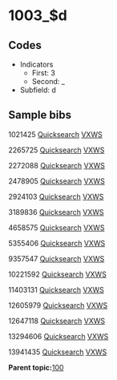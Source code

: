 # 1003\_$d

## Codes

-   Indicators
    -   First: 3
    -   Second: \_
-   Subfield: d

## Sample bibs

1021425 [Quicksearch](https://search.library.yale.edu/catalog/1021425) [VXWS](http://prodorbis.library.yale.edu:7014/vxws/GetHoldingsService?bibId=1021425)

2265725 [Quicksearch](https://search.library.yale.edu/catalog/2265725) [VXWS](http://prodorbis.library.yale.edu:7014/vxws/GetHoldingsService?bibId=2265725)

2272088 [Quicksearch](https://search.library.yale.edu/catalog/2272088) [VXWS](http://prodorbis.library.yale.edu:7014/vxws/GetHoldingsService?bibId=2272088)

2478905 [Quicksearch](https://search.library.yale.edu/catalog/2478905) [VXWS](http://prodorbis.library.yale.edu:7014/vxws/GetHoldingsService?bibId=2478905)

2924103 [Quicksearch](https://search.library.yale.edu/catalog/2924103) [VXWS](http://prodorbis.library.yale.edu:7014/vxws/GetHoldingsService?bibId=2924103)

3189836 [Quicksearch](https://search.library.yale.edu/catalog/3189836) [VXWS](http://prodorbis.library.yale.edu:7014/vxws/GetHoldingsService?bibId=3189836)

4658575 [Quicksearch](https://search.library.yale.edu/catalog/4658575) [VXWS](http://prodorbis.library.yale.edu:7014/vxws/GetHoldingsService?bibId=4658575)

5355406 [Quicksearch](https://search.library.yale.edu/catalog/5355406) [VXWS](http://prodorbis.library.yale.edu:7014/vxws/GetHoldingsService?bibId=5355406)

9357547 [Quicksearch](https://search.library.yale.edu/catalog/9357547) [VXWS](http://prodorbis.library.yale.edu:7014/vxws/GetHoldingsService?bibId=9357547)

10221592 [Quicksearch](https://search.library.yale.edu/catalog/10221592) [VXWS](http://prodorbis.library.yale.edu:7014/vxws/GetHoldingsService?bibId=10221592)

11403131 [Quicksearch](https://search.library.yale.edu/catalog/11403131) [VXWS](http://prodorbis.library.yale.edu:7014/vxws/GetHoldingsService?bibId=11403131)

12605979 [Quicksearch](https://search.library.yale.edu/catalog/12605979) [VXWS](http://prodorbis.library.yale.edu:7014/vxws/GetHoldingsService?bibId=12605979)

12647118 [Quicksearch](https://search.library.yale.edu/catalog/12647118) [VXWS](http://prodorbis.library.yale.edu:7014/vxws/GetHoldingsService?bibId=12647118)

13294606 [Quicksearch](https://search.library.yale.edu/catalog/13294606) [VXWS](http://prodorbis.library.yale.edu:7014/vxws/GetHoldingsService?bibId=13294606)

13941435 [Quicksearch](https://search.library.yale.edu/catalog/13941435) [VXWS](http://prodorbis.library.yale.edu:7014/vxws/GetHoldingsService?bibId=13941435)

**Parent topic:**[100](../../tags/100/100.md)

